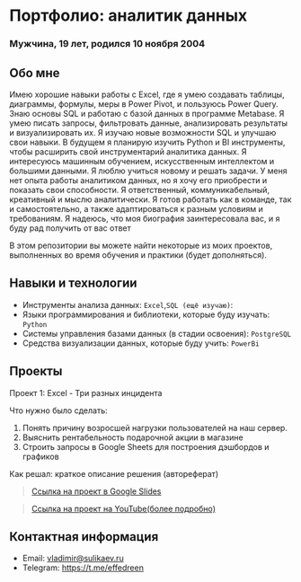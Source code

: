 # Портфолио: аналитик данных

### Мужчина, 19 лет, родился 10 ноября 2004

## Обо мне 

Имею хорошие навыки работы с Excel, где я умею создавать таблицы, диаграммы, формулы, меры в Power Pivot, и пользуюсь Power Query. Знаю основы SQL и работаю с базой данных в программе Metabase. Я умею писать запросы, фильтровать данные, анализировать результаты и визуализировать их. Я изучаю новые возможности SQL и улучшаю свои навыки.
В будущем я планирую изучить Python и BI инструменты, чтобы расширить свой инструментарий аналитика данных. Я интересуюсь машинным обучением, искусственным интеллектом и большими данными. Я люблю учиться новому и решать задачи.
У меня нет опыта работы аналитиком данных, но я хочу его приобрести и показать свои способности. Я ответственный, коммуникабельный, креативный и мыслю аналитически. Я готов работать как в команде, так и самостоятельно, а также адаптироваться к разным условиям и требованиям.
Я надеюсь, что моя биография заинтересовала вас, и я буду рад получить от вас ответ

В этом репозитории вы можете найти некоторые из моих проектов, выполненных во время обучения и практики (будет дополняться).
<br>

## Навыки и технологии
- Инструменты анализа данных: ``Excel``,``SQL (ещё изучаю)``: 
- Языки программирования и библиотеки, которые буду изучать: ``Python`` 
- Системы управления базами данных (в стадии освоения): ``PostgreSQL``
- Средства визуализации данных, которые буду учить: ``PowerBi``



## Проекты
<p> Проект 1: Excel - Три разных инцидента</p>
<p>Что нужно было сделать:<p>
<ol>
  <li>Понять причину возросшей нагрузки пользователей на наш сервер.</li>
  <li>Выяснить рентабельность подарочной акции в магазине</li>
  <li>Строить запросы в Google Sheets для построения дэшбордов и графиков</li>
</ol>

<p>Как решал: краткое описание решения (автореферат)<p>


> <a href="https://docs.google.com/presentation/d/1H8JLwFVH__zYuqa6IfSf75dqZ63tg0Si1eie0Kb69Ok/edit?usp=sharing">Ссылка на проект в Google Slides</a>

> <a href="https://youtu.be/mQ5jHFjSQNA?si=x8RbixMC_DtVjV9I">Ссылка на проект на YouTube(более подробно)</a>

## Контактная информация
- Email: vladimir@sulikaev.ru
- Telegram: https://t.me/effedreen
